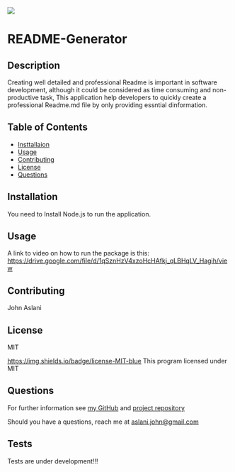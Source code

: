 
  ![](https://img.shields.io/badge/license-MIT-blue.svg)
  # README-Generator
  ## Description
  Creating well detailed and professional Readme is important in software development, although it could be considered as time consuming and non-productive task, This application help developers to quickly create a professional Readme.md file by only providing essntial dinformation.

  ## Table of Contents
- [Insttallaion](#installation)
- [Usage](#usage)
- [Contributing](#contributing)
- [License](#license)
- [Questions](#questions)

## Installation

You need to Install Node.js to run the application.

## Usage

A link to video on how to run the package is this: https://drive.google.com/file/d/1qSznHzV4xzoHcHAfkj_qLBHqLV_Hagih/view

## Contributing

John Aslani

## License

MIT

https://img.shields.io/badge/license-MIT-blue
This program licensed under MIT 

## Questions

For further information see [my GitHub](https://github.com/johnaslani) and [project repository](https://github.com/johnaslani/README-Generator)


Should you have a questions, reach me at aslani.john@gmail.com

## Tests

Tests are under development!!!

